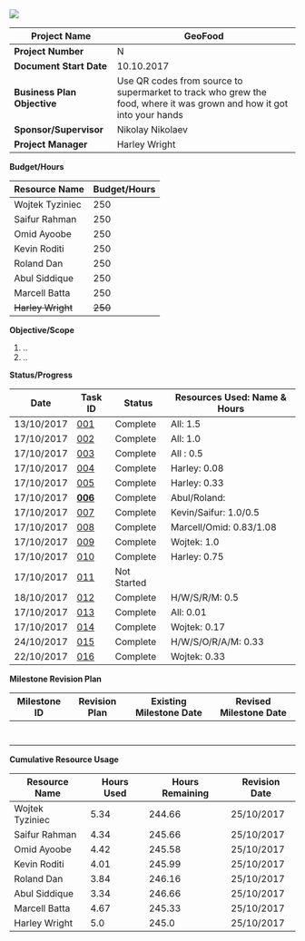 <img src="http://doc.gold.ac.uk/~wtyzi001/banner.png">

| **Project Name** | **GeoFood** |
| --- | --- |
| **Project Number** | N |
| **Document Start Date** | 10.10.2017 |
| **Business Plan Objective** | Use QR codes from source to supermarket to track who grew the food, where it was grown and how it got into your hands |
| **Sponsor/Supervisor** | Nikolay Nikolaev |
| **Project Manager** | Harley Wright |

**Budget/Hours**

| **Resource Name** | **Budget/Hours** |
| --- | --- |
| Wojtek Tyziniec | 250  |
| Saifur Rahman | 250 |
| Omid Ayoobe | 250 |
| Kevin Roditi | 250 |
| Roland Dan | 250 |
| Abul Siddique | 250 |
| Marcell Batta | 250 |
| <del>Harley Wright | <del> 250  |


**Objective/Scope**

1. ..
2. ..

**Status/Progress**

| **Date** | **Task ID** | **Status** | **Resources Used: Name &amp; Hours** |
| --- | --- | --- | --- |
| 13/10/2017 | [001](https://trello.com/c/kxpiL0IL/33-001-external-group-meeting) | Complete | All: 1.5|
| 17/10/2017 | [002](https://trello.com/c/4pLoQD2g/34-002-week-3-lab) | Complete | All: 1.0|
| 17/10/2017 | [003](https://trello.com/c/PqpkoIDO/27-markdown) | Complete | All : 0.5 |
| 17/10/2017 | [004](https://trello.com/c/YDeKTedu/32-004-book-meeting-with-nickolay) | Complete | Harley: 0.08 |
| 17/10/2017 | [005](https://trello.com/c/tj0tDJlu/35-005-format-and-fill-out-readmemd) | Complete | Harley: 0.33 |
| 17/10/2017 | [**006**](https://trello.com/c/P0XjnUmJ/36-006-draft-personas) | Complete | Abul/Roland: |
| 17/10/2017 | [007](https://trello.com/c/WqhfhAUy/37-007-consider-stakeholders) | Complete | Kevin/Saifur: 1.0/0.5 |
| 17/10/2017 | [008](https://trello.com/c/lezoIegj/38-008-draft-potential-user-base) | Complete | Marcell/Omid: 0.83/1.08 |
| 17/10/2017 | [009](https://trello.com/c/TYVVXdH5/39-009-confirm-information-handled-and-where-it-comes-from) | Complete | Wojtek: 1.0 |
| 17/10/2017 | [010](https://trello.com/c/zcU9BYgJ/40-010-sketch-preliminary-use-case-diagram-and-use-scenarios) | Complete | Harley: 0.75 |
| 17/10/2017 | [011](https://trello.com/c/wjrnzeCr/41-011-use-the-scenarios-from-010-to-produce-a-full-activity-diagram) | Not Started |  |
| 18/10/2017 | [012](https://trello.com/c/o5CQ5RA5/42-012-meeting-with-nikolay) | Complete | H/W/S/R/M: 0.5 |
| 17/10/2017 | [013](https://trello.com/c/q1j4DXaD/43-install-slack-on-your-mobile-phone) | Complete | All: 0.01 |
| 17/10/2017 | [014](https://trello.com/c/iFpiuI0A/44-014-make-a-temporary-banner-image-for-the-repo-on-github) | Complete | Wojtek: 0.17 |
| 24/10/2017 | [015](https://trello.com/c/SfQj6QBn/45-015-meeting-with-nikolay) | Complete | H/W/S/O/R/A/M: 0.33|
| 22/10/2017 | [016](https://trello.com/c/F0GGNVa2/46-016-combine-tasks-006-007-008-009-010-011-into-one-document-which-well-bring-to-the-meeting-with-nikolay) | Complete | Wojtek: 0.33 |

**Milestone Revision Plan**

| **Milestone ID** | **Revision Plan** | **Existing Milestone Date** | **Revised Milestone Date** |
| --- | --- | --- | --- |
|   |   |   |   |
|   |   |   |   |
|   |   |   |   |
|   |   |   |   |
|   |   |   |   |
|   |   |   |   |
|   |   |   |   |

**Cumulative Resource Usage**

| **Resource Name** | **Hours Used** | **Hours Remaining** | **Revision Date** |
| --- | --- | --- | --- |
| Wojtek Tyziniec | 5.34 | 244.66 | 25/10/2017 |
| Saifur Rahman | 4.34 | 245.66 | 25/10/2017 |
| Omid Ayoobe | 4.42 | 245.58 | 25/10/2017 |
| Kevin Roditi | 4.01 | 245.99 | 25/10/2017 |
| Roland Dan | 3.84 | 246.16 | 25/10/2017 |
| Abul Siddique | 3.34 | 246.66 | 25/10/2017 |
| Marcell Batta | 4.67 | 245.33 | 25/10/2017 |
| Harley Wright | 5.0 | 245.0 | 25/10/2017 |

